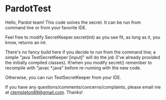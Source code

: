 # PardotTest

Hello, Pardot team! This code solves the secret. It can be run from command line or from your favorite IDE.


Feel free to modify SecretKeeper.secret(int) as you see fit, as long as it, you know, returns an int.


There's no fancy build here if you decide to run from the command line; a simple "java TestSecretKeeper [input]" will do the job (I've already provided the initially compiled classes). If/when you modify secret() remember to recompile with "javac *.java" before re-running with the new code.

Otherwise, you can run TestSecretKeeper from your IDE.

If you have any questions/comments/concerns/complaints, please email me at ctempleton89@gmail.com. Thanks!
